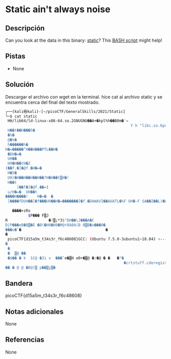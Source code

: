 # Static ain't always noise
## Descripción
Can you look at the data in this binary: [static](https://mercury.picoctf.net/static/7495259e963bd5b67d0fb8b616652618/static)? This [BASH script](https://mercury.picoctf.net/static/7495259e963bd5b67d0fb8b616652618/ltdis.sh) might help!
## Pistas
- None
## Solución
Descargar el archivo con wget en la terminal.
hice cat al archivo static y se encuentra cerca del final del texto mostrado.
```bash
┌──(kali㉿kali)-[~/picoCTF/GeneralSkills/2021/Static]
└─$ cat static               
 HH/lib64/ld-linux-x86-64.so.2GNUGNU��A+�kpl%h��B0m�'= 
                                                       Y h "libc.so.6puts__cxa_finalize__libc_start_mainGLIBC � � � � � � H�H��terTMCloneTable__gmon_start___ITM_registerTMCloneTableu▒i     1�
 H��t��H���5�
 �%�
 @�%�
 h������%�
H�=�����^H��H���PTL��H�
 �DH�=�
 UH��
 H9�H��tH�Z
]��f.�]�@f.�H�=�
 H�5�
 UH)�H��H��H��H��?H�H��t▒H�!
 H��t
     ]��f�]�@f.��=I
 u/H�=�  UH��t
����H����!    H�=�  �
 ]����fDUH��]�f���UH��H�=�������]�f.�DAWAVI��AUATL�%F UH�-F SA��I��L)�H�H���W���H��t 1��L��L��D��A��H��H9�u�H�[]A\A]A^A_Ðf.���H�H��Oh hai! Wait what? A flag? Yes, it's around here somewhere!8����������
                                                                                            ���T����<��������,zRx
   ����+zRx
          $P��� F▒J
R                  �?▒;*3$"DH��\J���A�C
D|P���eB�B▒�E �B(�H0�H8�M@r8A0A(B B▒B�x���0�
���o�`�                                     �
�
 picoCTF{d15a5m_t34s3r_f6c48608}GCC: (Ubuntu 7.5.0-3ubuntu1~18.04) <---aquí -7.5.08Tt��`�
�
 �
 �  ▒@ ��
 �$�� � k  1C@ �Ji v  ���`e�▒H o0+�▒@ �:�@ � �   �"�
                                                    �crtstuff.cderegister_tm_clones__do_global_dtors_auxcompleted.7698__do_global_dtors_aux_fini_array_entryframe_dummy__frame_dummy_init_array_entrystatic.c__FRAME_END____init_array_end_DYNAMIC__init_array_start__GNU_EH_FRAME_HDR_GLOBAL_OFFSET_TABLE___libc_csu_fini_ITM_deregisterTMCloneTableputs@@GLIBC_2.2.5_edata__libc_start_main@@GLIBC_2.2.5__data_start__gmon_start____dso_handle_IO_stdin_used__libc_csu_init__bss_startmain__TMC_END___ITM_registerTMCloneTableflag__cxa_finalize@@GLIBC_2.2.5.symtab.strtab.shstrtab.interp.note.ABI-tag.note.gnu.build-id.gnu.hash.dynsym.dynstr.gnu.version.gnu.version_r.rela.dyn.rela.plt.init.plt.got.text.fini.rodata.eh_frame_hdr.eh_frame.init_array.fini_array.dynamic.data.bss.8#TT 1tt$D���o�N
�� � @ @ �0@)▒ p��▒y▒�            
```

## Bandera
picoCTF{d15a5m_t34s3r_f6c48608}

## Notas adicionales
None

## Referencias
None
